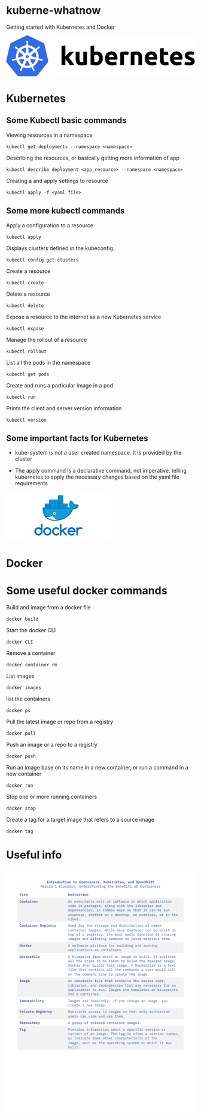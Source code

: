# kuberne-whatnow
Getting started with Kubernetes and Docker

![kube](kube.png)

# Kubernetes

## Some Kubectl basic commands 
Viewing resources in a namespace
```
kubectl get deployments --namespace <namespace>
```

Describing the resources, or basically getting more information of app
```
kubectl describe deployment <app_resource> --namespace <namespace>
```

Creating a and apply settings to resource
```
kubectl apply -f <yaml file>
```

## Some more kubectl commands

Apply a configuration to a resource
```
kubectl apply
```

Displays clusters defined in the kubeconfig.
```
kubectl config get-clusters
```

Create a resource
```
kubectl create
```

Delete a resource
```
kubectl delete
```

Expose a resource to the internet as a new Kubernetes service
```
kubectl expose
```

Manage the rollout of a resource
```
kubectl rollout
```

List all the pods in the namespace
```
kubectl get pods
```

Create and runs a particular image in a pod
```
kubectl run
```

Prints the client and server version information
```
kubectl version
```

## Some important facts for Kubernetes

- kube-system is not a user created namespace. It is provided by the cluster

- The apply command is a declarative command, not imperative, telling kubernetes to apply the necessary changes based on the yaml file requirements

![docker](docker.png)
# Docker

# Some useful docker commands

Build and image from a docker file
```
docker build
```

Start the docker CLI 
```
docker CLI
```

Remove a container
```
docker container rm
```

List images
```
docker images
```

list the containers
```
docker ps
```

Pull the latest image or repo from a registry
```
docker pull
```

Push an image or a repo to a registry
```
docker push
```

Run an image base on its name in a new container, or run a command in a new container
```
docker run
```

Stop one or more running containers
```
docker stop
```

Create a tag for a target image that refers to a source image
```
docker tag
```



# Useful info
![container_defs](containers_definitions.png)
